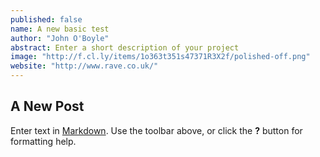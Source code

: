 ```yaml
---
published: false
name: A new basic test
author: "John O'Boyle"
abstract: Enter a short description of your project
image: "http://f.cl.ly/items/1o363t351s47371R3X2f/polished-off.png"
website: "http://www.rave.co.uk/"
---
```


## A New Post

Enter text in [Markdown](http://daringfireball.net/projects/markdown/). Use the toolbar above, or click the **?** button for formatting help.
